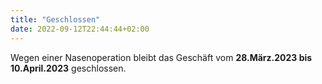 ```yaml
---
title: "Geschlossen"
date: 2022-09-12T22:44:44+02:00
---
```

Wegen einer Nasenoperation bleibt das Geschäft vom **28.März.2023 bis 10.April.2023** geschlossen.
